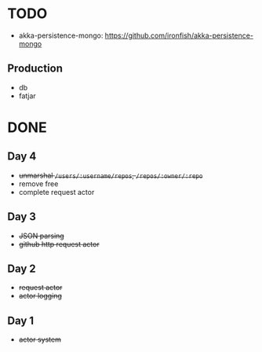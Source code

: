 
# TODO

- akka-persistence-mongo: https://github.com/ironfish/akka-persistence-mongo


## Production 

- db
- fatjar


# DONE

## Day 4

- ~~unmarshal `/users/:username/repos`, `/repos/:owner/:repo`~~
- remove free  
- complete request actor

## Day 3

- ~~JSON parsing~~
- ~~github http request actor~~ 

## Day 2

- ~~request actor~~
- ~~actor logging~~

## Day 1

- ~~actor system~~


